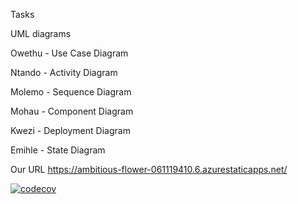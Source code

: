Tasks



UML diagrams

Owethu - Use Case Diagram

Ntando - Activity Diagram

Molemo - Sequence Diagram

Mohau - Component Diagram

Kwezi - Deployment Diagram

Emihle - State Diagram 

Our URL 
https://ambitious-flower-061119410.6.azurestaticapps.net/


[![codecov](https://codecov.io/gh/marxian-disciple/software_design_project/graph/badge.svg?token=DKP19EEZGU)](https://codecov.io/gh/marxian-disciple/software_design_project)
